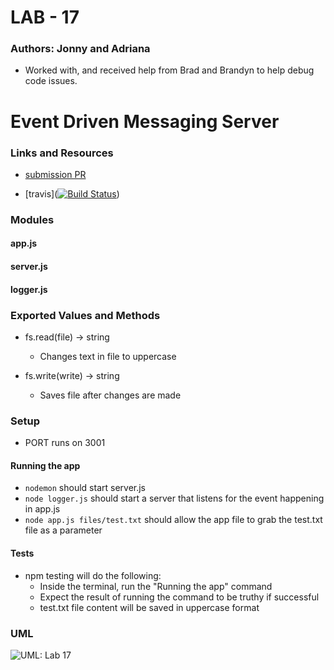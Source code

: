 # LAB - 17

### Authors: Jonny and Adriana
* Worked with, and received help from Brad and Brandyn to help debug code issues.

# Event Driven Messaging Server

### Links and Resources
* [submission PR](https://github.com/401-advanced-javascript-jonnygraybill/lab-17/pull/1) 

* [travis]([![Build Status](https://www.travis-ci.com/401-advanced-javascript-jonnygraybill/lab-17.svg?branch=master)](https://www.travis-ci.com/401-advanced-javascript-jonnygraybill/lab-17))


### Modules
#### app.js
#### server.js
#### logger.js

### Exported Values and Methods

* fs.read(file) -> string
  * Changes text in file to uppercase

* fs.write(write) -> string
  * Saves file after changes are made

### Setup

* PORT runs on 3001

#### Running the app
* `nodemon` should start server.js
* `node logger.js` should start a server that listens for the event happening in app.js
* `node app.js files/test.txt` should allow the app file to grab the test.txt file as a parameter
  
#### Tests
* npm testing will do the following:
  * Inside the terminal, run the "Running the app" command
  * Expect the result of running the command to be truthy if successful
  * test.txt file content will be saved in uppercase format

### UML
![UML: Lab 17](../assets/lab-17-uml.jpg)
